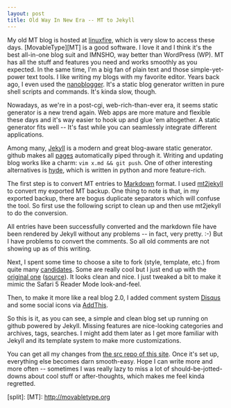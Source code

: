 ```yaml
---
layout: post
title: Old Way In New Era -- MT to Jekyll
---
```


My old MT blog is hosted at [linuxfire][fire], which is very slow to
access these days.  [MovableType][MT] is a good software.  I love it and I think it's the
best all-in-one blog suit and IMNSHO, way better than WordPress (WP).  MT has
all the stuff and features you need and works smoothly as you expected.  In
the same time, I'm a big fan of plain text and those simple-yet-power text
tools.  I like writing my blogs with my favorite editor.  Years back ago, I
even used the [nanoblogger][nb].  It's a static blog generator written in pure
shell scripts and commands.  It's kinda slow, though.

Nowadays, as we're in a post-cgi, web-rich-than-ever era, it seems static
generator is a new trend again.  Web apps are more mature and flexible these
days and it's way easier to hook up and glue 'em altogether. A static generator
fits well -- It's fast while you can seamlessly integrate different
applications.

Among many, [Jekyll][jekyll] is a modern and great blog-aware static
generator.  github makes all [pages][pages] automatically piped
through it.  Writing and updating blog works like a charm: `vim x.md && git
push`.  One of other interesting alternatives is [hyde][hyde], which is
written in python and more feature-rich.

The first step is to convert MT entries to [Markdown][md] format.  I used
[mt2jekyll][m2j] to convert my exported MT backup.  One thing to note is that,
in my exported backup, there are bogus duplicate separators which will confuse
the tool. So first use the following script to clean up and then use mt2jekyll
to do the conversion.

<script src="http://gist.github.com/651761.js?file=strip.pl"></script>

All entries have been successfully converted and the
markdown file have been rendered by Jekyll without any problems -- in fact,
very pretty. :-)  But I have problems to convert the comments.  So all old
comments are not showing up as of this writing.

Next, I spent some time to choose a site to fork (style, template, etc.) from
quite many [candidates][sites].  Some are really cool but I just end up with
the [original one][mojo] ([source][mojosrc]).  It looks clean and nice.  I
just tweaked a bit to make it mimic the Safari 5 Reader Mode look-and-feel.

Then, to make it more like a real blog 2.0, I added comment system [Disqus][dq]
and some social icons via [AddThis][add].

So this is it, as you can see, a simple and clean blog set up running on
github powered by Jekyll.  Missing features are nice-looking categories and
archives, tags, searches.  I might add them later as I get more familiar with
Jekyll and its template system to make more customizations.

You can get all my changes from [the src repo of this site][repo].  Once it's
set up, everything else becomes darn smooth-easy.  Hope I can write more and
more often -- sometimes I was really lazy to miss a lot of
should-be-jotted-downs about cool stuff or after-thoughts, which makes me feel
kinda regretted.


[md]: http://daringfireball.net/projects/markdown/
[jekyll]: http://github.com/mojombo/jekyll
[pages]: http://pages.github.com/
[repo]: http://github.com/int/int.github.com
[fire]: http://linuxfire.com.cn/~alecs/
[add]: http://www.addthis.com/
[sites]: http://github.com/mojombo/jekyll/wiki/Sites
[dq]: http://disqus.com/
[m2j]: http://github.com/metajack/mt2jekyll
[mojo]: http://tom.preston-werner.com/
[mojosrc]: http://github.com/mojombo/mojombo.github.com
[nb]: http://nanoblogger.sourceforge.net/
[hyde]: http://github.com/lakshmivyas/hyde
[split]: <script src="http://gist.github.com/651761.js?file=strip.pl"></script>
[MT]: http://movabletype.org
